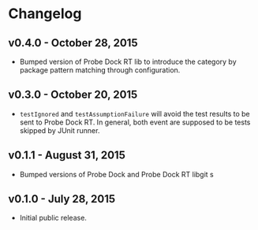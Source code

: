 # Changelog

## v0.4.0 - October 28, 2015

* Bumped version of Probe Dock RT lib to introduce the category by package pattern matching through configuration.

## v0.3.0 - October 20, 2015

* `testIgnored` and `testAssumptionFailure` will avoid the test results to be sent to Probe Dock RT. In general, both event are supposed to be tests skipped by JUnit runner.

## v0.1.1 - August 31, 2015

* Bumped versions of Probe Dock and Probe Dock RT libgit s

## v0.1.0 - July 28, 2015

* Initial public release.
